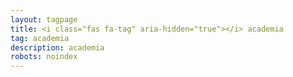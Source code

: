```yaml
---
layout: tagpage
title: <i class="fas fa-tag" aria-hidden="true"></i> academia
tag: academia
description: academia
robots: noindex
---
```

